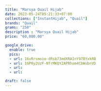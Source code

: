 ```yaml
---
title: "Marsya Quail Hijab"
date: 2023-05-24T05:21:33+07:00
collections: ["InstantHijab", "Quail"]
brands: "Quail"
grams: "250"
description : "Marsya Quail Hijab"
price: "60,000.00"

google_drive:
  enable: true
  pics:
  - url: 16vRrsmoio-dRsb73mdXRAInY97BYxkRB
  - url: 1GP0y2UzF-NTrMKQYZAPRhom4CbWubnVD
  - url: 
  - url: 

draft: false
---
```


    
  
